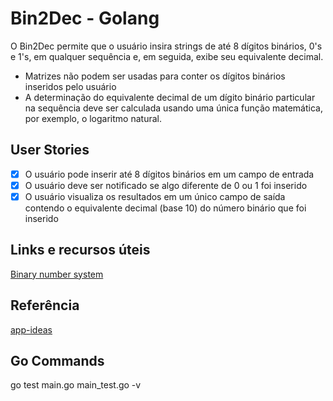 # Bin2Dec - Golang
O Bin2Dec permite que o usuário insira strings de até 8 dígitos binários, 0's e 1's, em qualquer sequência e, em seguida, exibe seu equivalente decimal.

- Matrizes não podem ser usadas para conter os dígitos binários inseridos pelo usuário
- A determinação do equivalente decimal de um dígito binário particular na sequência deve ser calculada usando uma única função matemática, por exemplo, o logaritmo natural. 

## User Stories
 - [x] O usuário pode inserir até 8 dígitos binários em um campo de entrada
 - [x] O usuário deve ser notificado se algo diferente de 0 ou 1 foi inserido
 - [x] O usuário visualiza os resultados em um único campo de saída contendo o equivalente decimal (base 10) do número binário que foi inserido

## Links e recursos úteis
[Binary number system](https://en.wikipedia.org/wiki/Binary_number)

## Referência 
[app-ideas](https://github.com/florinpop17/app-ideas/blob/master/Projects/1-Beginner/Bin2Dec-App.md)

## Go Commands
go test main.go main_test.go -v